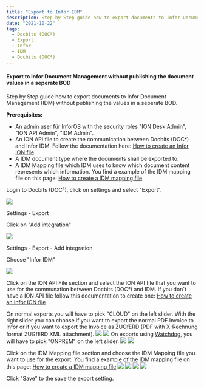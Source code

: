 ```yaml
---
title: "Export to Infor IDM"
description: Step by Step guide how to export documents to Infor Document Management (IDM) without publishing the values in a seperate BOD.
date: "2021-10-22"
tags:
  - Docbits (DOC²)
  - Export
  - Infor
  - IDM
  - Docbits (DOC²)
---
```


#### Export to Infor Document Management without publishing the document values in a seperate BOD

Step by Step guide how to export documents to Infor Document Management (IDM) without publishing the values in a seperate BOD.

**Prerequisites:**

- An admin user für InforOS with the security roles "ION Desk Admin", "ION API Admin", "IDM Admin".
- An ION API file to create the communication between Docbits (DOC²) and Infor IDM. Follow the documentation here: [How to create an Infor ION file](/docbits/export/create-a-infor-ion-file/)
- A IDM document type where the documents shall be exported to.
- A IDM Mapping file which IDM uses to know which document content represents which information. You find a example of the IDM mapping file on this page: [How to create a IDM mapping file](/docbits/export/how-to-create-a-idm-mapping-file/)

Login to Docbits (DOC²), click on settings and select "Export".

![](/_images/docbits/ExportToInforIDM_1.png)


Settings - Export

Click on "Add integration"

![](/_images/docbits/ExportToInforIDM_2.png)

Settings - Export - Add integration

Choose "Infor IDM"

![](/_images/docbits/ExportToInforIDM_3.png)

Click on the ION API File section and select the ION API file that you want to use for the communation between Docbits (DOC²) and IDM. If you don´t have a ION API file follow this documentation to create one: [How to create an Infor ION file](/docbits/export/create-a-infor-ion-file/)

On normal exports you will have to pick "CLOUD" on the left slider.
With the right slider you can choose if you want to export the normal PDF Invoice to Infor or if you want to export the Invoice as ZUGfERD (PDF with X-Rechnung format ZUGfERD XML attachment).
![](/_images/docbits/ExportToInforIDM_4_PDF_Cloud.png)
![](/_images/docbits/ExportToInforIDM_4_ZUGfERD_Cloud.png)
On exports using [Watchdog](/docbits/fileshare/), you will have to pick "ONPREM" on the left slider.
![](/_images/docbits/ExportToInforIDM_4_PDF_OnPrem.png)
![](/_images/docbits/ExportToInforIDM_4_ZUGfERD_OnPrem.png)

Click on the IDM Mapping file section and choose the IDM Mapping file you want to use for the export.
You find a example of the IDM mapping file on this page: [How to create a IDM mapping file](/docbits/export/how-to-create-a-idm-mapping-file/)
![](/_images/docbits/ExportToInforIDM_5_PDF_Cloud.png)
![](/_images/docbits/ExportToInforIDM_5_ZUGfERD_Cloud.png)
![](/_images/docbits/ExportToInforIDM_5_PDF_OnPrem.png)
![](/_images/docbits/ExportToInforIDM_5_ZUGfERD_OnPrem.png)

Click "Save" to the save the export setting.
